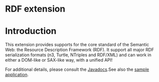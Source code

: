 RDF extension
=============

Introduction
============

This extension provides supports for the core standard of the Semantic
Web: the Resource Description Framework (RDF). It support all major RDF
serialization formats (n3, Turtle, NTriples and RDF/XML) and can work in
either a DOM-like or SAX-like way, with a unified API!

For additional details, please consult the
[Javadocs](http://restlet.org/learn/javadocs/2.0/jse/ext/org/restlet/ext/rdf/package-summary.html).See
also the [sample
application](http://wiki.restlet.org/docs_2.1/13-restlet/28-restlet/270-restlet/245-restlet.html "Sample application").

